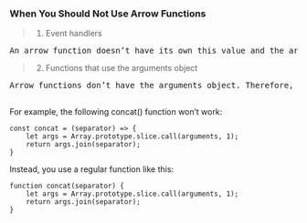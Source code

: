 <h3>When You Should Not Use Arrow Functions
</h3>

> 1) Event handlers
<pre>
An arrow function doesn’t have its own this value and the arguments object. Therefore, you should not use it as an event handler, a method of an object literal, a prototype method, or when you have a function that uses the arguments object.
</pre>

> 2) Functions that use the arguments object
<pre>
Arrow functions don’t have the arguments object. Therefore, if you have a function that uses arguments object, you cannot use the arrow function.

</pre>

<p>For example, the following concat() function won’t work:</p>

```
const concat = (separator) => {
    let args = Array.prototype.slice.call(arguments, 1);
    return args.join(separator);
}
```
Instead, you use a regular function like this:

``` 
function concat(separator) {
    let args = Array.prototype.slice.call(arguments, 1);
    return args.join(separator);
}
```